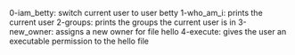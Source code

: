 0-iam_betty: switch current user to user betty
1-who_am_i: prints the current user
2-groups: prints the groups the current user is in
3-new_owner: assigns a new owner for file hello
4-execute: gives the user an executable permission to the hello file
